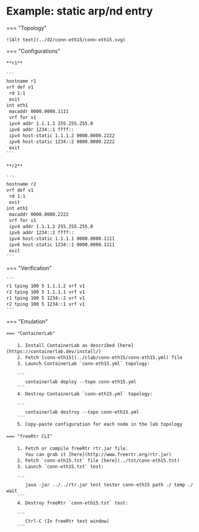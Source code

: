 # Example: static arp/nd entry

=== "Topology"

    ![Alt text](../d2/conn-eth15/conn-eth15.svg)

=== "Configurations"

    **r1**

    ```
    hostname r1
    vrf def v1
     rd 1:1
     exit
    int eth1
     macaddr 0000.0000.1111
     vrf for v1
     ipv4 addr 1.1.1.1 255.255.255.0
     ipv6 addr 1234::1 ffff::
     ipv4 host-static 1.1.1.2 0000.0000.2222
     ipv6 host-static 1234::2 0000.0000.2222
     exit
    ```

    **r2**

    ```
    hostname r2
    vrf def v1
     rd 1:1
     exit
    int eth1
     macaddr 0000.0000.2222
     vrf for v1
     ipv4 addr 1.1.1.2 255.255.255.0
     ipv6 addr 1234::2 ffff::
     ipv4 host-static 1.1.1.1 0000.0000.1111
     ipv6 host-static 1234::1 0000.0000.1111
     exit
    ```

=== "Verification"

    ```
    r1 tping 100 5 1.1.1.2 vrf v1
    r2 tping 100 5 1.1.1.1 vrf v1
    r1 tping 100 5 1234::2 vrf v1
    r2 tping 100 5 1234::1 vrf v1
    ```

=== "Emulation"

    === "ContainerLab"

        1. Install ContainerLab as described [here](https://containerlab.dev/install/)  
        2. Fetch [conn-eth15](../clab/conn-eth15/conn-eth15.yml) file  
        3. Launch ContainerLab `conn-eth15.yml` topology:  

        ```
           containerlab deploy --topo conn-eth15.yml  
        ```
        4. Destroy ContainerLab `conn-eth15.yml` topology:  

        ```
           containerlab destroy --topo conn-eth15.yml  
        ```
        5. Copy-paste configuration for each node in the lab topology

    === "freeRtr CLI"

        1. Fetch or compile freeRtr rtr.jar file.  
           You can grab it [here](http://www.freertr.org/rtr.jar)  
        2. Fetch `conn-eth15.tst` file [here](../tst/conn-eth15.tst)  
        3. Launch `conn-eth15.tst` test:  

        ```
           java -jar ../../rtr.jar test tester conn-eth15 path ./ temp ./ wait
        ```
        4. Destroy freeRtr `conn-eth15.tst` test:  

        ```
           Ctrl-C (In freeRtr test window)
        ```


